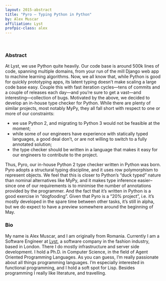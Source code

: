 ```yaml
---
layout: 2015-abstract
title: "Pyro – Typing Python in Python"
by: Alex Muscar
affiliation: Lyst
profpic-class: alex
---
```


<br>

### Abstract

At Lyst, we use Python quite heavily. Our code base is around 500k lines of code, spanning multiple domains, from your run of the mill Django web app to machine learning algorithms. Now, we all know that, while Python is good for quickly prototyping apps, its latent typing doesn’t make scaling a large code base easy. Couple this with fast iteration cycles—tens of commits and a couple of releases each day—and you’re sure to get a vast—and interesting—collection of bugs. Motivated by the above, we decided to develop an in-house type checker for Python. While there are plenty of similar projects, most notably MyPy, they all fall short with respect to one or more of our constraints:

- we use Python 2, and migrating to Python 3 would not be feasible at the moment;
- while some of our engineers have experience with statically typed languages, a good deal don’t, or are not willing to switch to a fully annotated solution;
- the type checker should be written in a language that makes it easy for our engineers to contribute to the project.

Thus, Pyro, our in-house Python 2 type checker written in Python was born. Pyro adopts a structural typing discipline, and it uses row polymorphism to represent objects. We feel that this is closer to Python’s “duck typed” nature than nominal alternatives like MyPy, and it makes type inference easier–since one of our requirements is to minimise the number of annotations provided by the programmer. And the fact that it’s written in Python is a good exercise in “dogfooding”. Given that Pyro is a “20% project”, i.e. it’s mostly developed in the spare time between other tasks, it’s still in alpha, but we do expect to have a preview somewhere around the beginning of May.

### Bio

My name is Alex Muscar, and I am originally from Romania. Currently I am a Software Engineer at [Lyst](http://www.lyst.com), a software company in the fashion industry, based in London. There I do mostly infrastructure and server side development. I hold a Ph.D. in Computer Science, in the field of Agent Oriented Programming Languages. As you can guess, I’m really passionate about all things programming languages. I’m especially interested in functional programming, and I hold a soft spot for Lisp. Besides programming I really like literature, and travelling.

